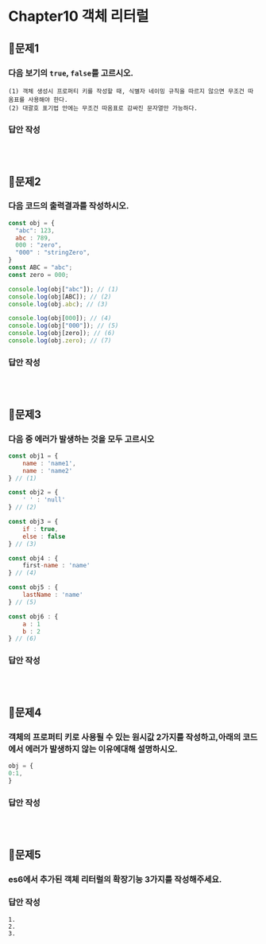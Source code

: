 # Chapter10 객체 리터럴
## 📌문제1
### 다음 보기의 `true`, `false`를 고르시오.
```
(1) 객체 생성시 프로퍼티 키를 작성할 때, 식별자 네이밍 규칙을 따르지 않으면 무조건 따옴표를 사용해야 한다.
(2) 대괄호 표기법 안에는 무조건 따옴표로 감싸진 문자열만 가능하다.
```
### 답안 작성
```
```

<br>

## 📌문제2
### 다음 코드의 출력결과를 작성하시오.
```js
const obj = {
  "abc": 123,
  abc : 789,
  000 : "zero",
  "000" : "stringZero",
}
const ABC = "abc";
const zero = 000;

console.log(obj["abc"]); // (1)
console.log(obj[ABC]); // (2)
console.log(obj.abc); // (3)

console.log(obj[000]); // (4)
console.log(obj["000"]); // (5)
console.log(obj[zero]); // (6)
console.log(obj.zero); // (7)
```
### 답안 작성
```
```

<br>

## 📌문제3
### 다음 중 에러가 발생하는 것을 모두 고르시오
```js
const obj1 = {
	name : 'name1',
	name : 'name2'
} // (1)

const obj2 = {
	' ' : 'null'
} // (2)

const obj3 = {
	if : true,
	else : false
} // (3)

const obj4 : {
	first-name : 'name'
} // (4)

const obj5 : {
	lastName : 'name'
} // (5)

const obj6 : {
	a : 1
	b : 2
} // (6)
```
### 답안 작성
```
```

<br>

## 📌문제4
### 객체의 프로퍼티 키로 사용될 수 있는 원시값 2가지를 작성하고,아래의 코드에서 에러가 발생하지 않는 이유에대해 설명하시오.
```js
obj = {
0:1,
}
```
### 답안 작성
```
```

<br>

## 📌문제5
### es6에서 추가된 객체 리터럴의 확장기능 3가지를 작성해주세요.
### 답안 작성
```
1.
2.
3.
```

<br>
